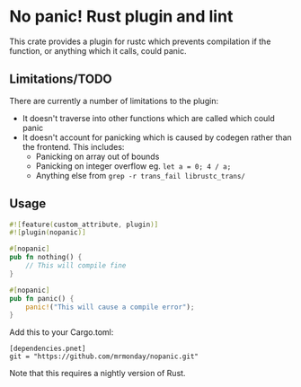 # No panic! Rust plugin and lint

This crate provides a plugin for rustc which prevents compilation if the
function, or anything which it calls, could panic.

## Limitations/TODO

There are currently a number of limitations to the plugin:

 * It doesn't traverse into other functions which are called which could panic
 * It doesn't account for panicking which is caused by codegen rather than the
   frontend. This includes:
     - Panicking on array out of bounds
     - Panicking on integer overflow eg. `let a = 0; 4 / a;`
     - Anything else from `grep -r trans_fail librustc_trans/`

## Usage

```rust
#![feature(custom_attribute, plugin)]
#![plugin(nopanic)]

#[nopanic]
pub fn nothing() {
    // This will compile fine
}

#[nopanic]
pub fn panic() {
    panic!("This will cause a compile error");
}
```

Add this to your Cargo.toml:

```
[dependencies.pnet]
git = "https://github.com/mrmonday/nopanic.git"
```

Note that this requires a nightly version of Rust.
